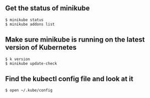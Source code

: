 

## Get the status of minikube
```
$ minikube status
$ minikube addons list
```
## Make sure minikube is running on the latest version of Kubernetes
```
$ k version
$ minikube update-check
```

## Find the kubectl config file and look at it
```
$ open ~/.kube/config
```
